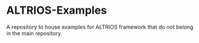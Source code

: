 # ALTRIOS-Examples
A repository to house examples for ALTRIOS framework that do not belong in the main repository.
